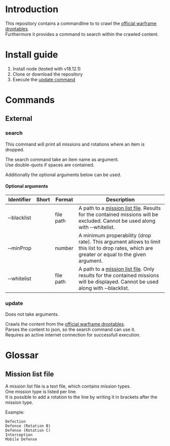 # Introduction

This repository contains a commandline to to crawl the [official warframe droptables](https://www.warframe.com/droptables).  
Furthermore it provides a command to search within the crawled content.

# Install guide

1. Install node (tested with v18.12.1)
2. Clone or download the repository
3. Execute the [update command](#update)

# Commands

## External

### search

This command will print all missions and rotations where an item is dropped.

The search command take an item name as argument.  
Use double-quots if spaces are contained.

Additionally the optional arguments below can be used.

#### Optional arguments

| Identifier | Short | Format | Description |
| ---------- | ----- | ------ | ----------- |
| &#x2011;&#x2011;blacklist | | file path | A path to a [mission list file](#mission-list-file). Results for the contained missions will be excluded. Cannot be used along with &#x2011;&#x2011;whitelist. |
| &#x2011;&#x2011;minProp | | number | A minimum properability (drop rate). This argument allows to limit this list to drop rates, which are greater or equal to the given argument. |
| &#x2011;&#x2011;whitelist | | file path | A path to a [mission list file](#mission-list-file). Only results for the contained missions will be displayed. Cannot be used along with &#x2011;&#x2011;blacklist. |

### update

Does not take arguments.

Crawls the content from the [official warframe droptables](https://www.warframe.com/droptables).  
Parses the content to json, so the search command can use it.  
Requires an active internet connection for successfull execution.

# Glossar

## Mission list file

A mission list file is a text file, which contains mission types.  
One mission type is listed per line.  
It is possible to add a rotation to the line by writing it in brackets after the mission type.

Example:

```
Defection
Defense (Rotation B)
Defense (Rotation C)
Interception
Mobile Defense
```
